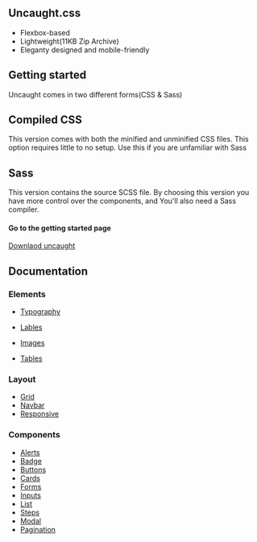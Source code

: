 ## Uncaught.css
* Flexbox-based
* Lightweight(11KB Zip Archive)
* Eleganty designed and mobile-friendly
## Getting started

Uncaught comes in two different forms(CSS & Sass)

## Compiled CSS
This version comes with both the minified and unminified CSS files. This option requires little to no setup. Use this if you are unfamiliar with Sass

## Sass
This version contains the source SCSS file. By choosing this version you have more control over the components, and You'll also need a Sass compiler.

#### Go to the getting started page

[Downlaod uncaught](https://anthonylan.github.io/uncaught.css/getting-started.html)

## Documentation

### Elements
* [Typography](https://anthonylan.github.io/uncaught.css/typography.html)
* [Lables](https://anthonylan.github.io/uncaught.css/labels.html)

* [Images](https://anthonylan.github.io/uncaught.css/images.html)

* [Tables](https://anthonylan.github.io/uncaught.css/tables.html)

### Layout 
* [Grid](https://anthonylan.github.io/uncaught.css/grid.html)
* [Navbar](https://anthonylan.github.io/uncaught.css/navbar.html)
* [Responsive](https://anthonylan.github.io/uncaught.css/responsive.html)

### Components
* [Alerts](https://anthonylan.github.io/uncaught.css/alerts.html)
* [Badge](https://anthonylan.github.io/uncaught.css/badge.html)
* [Buttons](https://anthonylan.github.io/uncaught.css/buttons.html)
* [Cards](https://anthonylan.github.io/uncaught.css/cards.html)
* [Forms](https://anthonylan.github.io/uncaught.css/forms.html)
* [Inputs](https://anthonylan.github.io/uncaught.css/inputs.html)
* [List](https://anthonylan.github.io/uncaught.css/list.html)
* [Steps](https://anthonylan.github.io/uncaught.css/steps.html)
* [Modal](https://anthonylan.github.io/uncaught.css/modal.html)
* [Pagination](https://anthonylan.github.io/uncaught.css/pagination.html)





